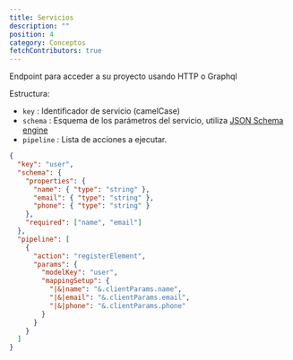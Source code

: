 ```yaml
---
title: Servicios
description: ""
position: 4
category: Conceptos
fetchContributors: true
---
```


Endpoint para acceder a su proyecto usando HTTP o Graphql

Estructura:

- `key` : Identificador de servicio (camelCase)
- `schema` : Esquema de los parámetros del servicio, utiliza [JSON Schema engine](https://json-schema.org)
- `pipeline` : Lista de acciones a ejecutar.

```json
{
  "key": "user",
  "schema": {
    "properties": {
      "name": { "type": "string" },
      "email": { "type": "string" },
      "phone": { "type": "string" }
    },
    "required": ["name", "email"]
  },
  "pipeline": [
    {
      "action": "registerElement",
      "params": {
        "modelKey": "user",
        "mappingSetup": {
          "|&|name": "&.clientParams.name",
          "|&|email": "&.clientParams.email",
          "|&|phone": "&.clientParams.phone"
        }
      }
    }
  ]
}
```

<molecules-github-user-list :items="$contributors"></molecules-github-user-list>
